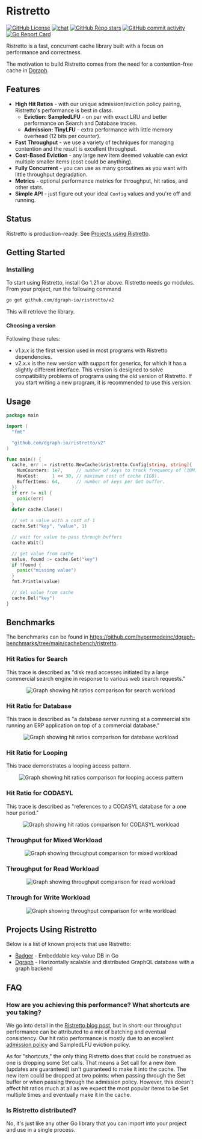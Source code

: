 # Ristretto

[![GitHub License](https://img.shields.io/github/license/hypermodeinc/ristretto)](https://github.com/hypermodeinc/ristretto?tab=Apache-2.0-1-ov-file#readme)
[![chat](https://img.shields.io/discord/1267579648657850441)](https://discord.hypermode.com)
[![GitHub Repo stars](https://img.shields.io/github/stars/hypermodeinc/ristretto)](https://github.com/hypermodeinc/ristretto/stargazers)
[![GitHub commit activity](https://img.shields.io/github/commit-activity/m/hypermodeinc/ristretto)](https://github.com/hypermodeinc/ristretto/commits/main/)
[![Go Report Card](https://img.shields.io/badge/go%20report-A%2B-brightgreen)](https://goreportcard.com/report/github.com/dgraph-io/ristretto)

Ristretto is a fast, concurrent cache library built with a focus on performance and correctness.

The motivation to build Ristretto comes from the need for a contention-free cache in [Dgraph][].

[Dgraph]: https://github.com/hypermodeinc/dgraph

## Features

- **High Hit Ratios** - with our unique admission/eviction policy pairing, Ristretto's performance
  is best in class.
  - **Eviction: SampledLFU** - on par with exact LRU and better performance on Search and Database
    traces.
  - **Admission: TinyLFU** - extra performance with little memory overhead (12 bits per counter).
- **Fast Throughput** - we use a variety of techniques for managing contention and the result is
  excellent throughput.
- **Cost-Based Eviction** - any large new item deemed valuable can evict multiple smaller items
  (cost could be anything).
- **Fully Concurrent** - you can use as many goroutines as you want with little throughput
  degradation.
- **Metrics** - optional performance metrics for throughput, hit ratios, and other stats.
- **Simple API** - just figure out your ideal `Config` values and you're off and running.

## Status

Ristretto is production-ready. See [Projects using Ristretto](#projects-using-ristretto).

## Getting Started

### Installing

To start using Ristretto, install Go 1.21 or above. Ristretto needs go modules. From your project,
run the following command

```sh
go get github.com/dgraph-io/ristretto/v2
```

This will retrieve the library.

#### Choosing a version

Following these rules:

- v1.x.x is the first version used in most programs with Ristretto dependencies.
- v2.x.x is the new version with support for generics, for which it has a slightly different
  interface. This version is designed to solve compatibility problems of programs using the old
  version of Ristretto. If you start writing a new program, it is recommended to use this version.

## Usage

```go
package main

import (
  "fmt"

  "github.com/dgraph-io/ristretto/v2"
)

func main() {
  cache, err := ristretto.NewCache(&ristretto.Config[string, string]{
    NumCounters: 1e7,     // number of keys to track frequency of (10M).
    MaxCost:     1 << 30, // maximum cost of cache (1GB).
    BufferItems: 64,      // number of keys per Get buffer.
  })
  if err != nil {
    panic(err)
  }
  defer cache.Close()

  // set a value with a cost of 1
  cache.Set("key", "value", 1)

  // wait for value to pass through buffers
  cache.Wait()

  // get value from cache
  value, found := cache.Get("key")
  if !found {
    panic("missing value")
  }
  fmt.Println(value)

  // del value from cache
  cache.Del("key")
}
```

## Benchmarks

The benchmarks can be found in
https://github.com/hypermodeinc/dgraph-benchmarks/tree/main/cachebench/ristretto.

### Hit Ratios for Search

This trace is described as "disk read accesses initiated by a large commercial search engine in
response to various web search requests."

<p align="center">
  <img src="https://raw.githubusercontent.com/hypermodeinc/ristretto/main/benchmarks/Hit%20Ratios%20-%20Search%20(ARC-S3).svg"
  alt="Graph showing hit ratios comparison for search workload">
</p>

### Hit Ratio for Database

This trace is described as "a database server running at a commercial site running an ERP
application on top of a commercial database."

<p align="center">
  <img src="https://raw.githubusercontent.com/hypermodeinc/ristretto/main/benchmarks/Hit%20Ratios%20-%20Database%20(ARC-DS1).svg"
  alt="Graph showing hit ratios comparison for database workload">
</p>

### Hit Ratio for Looping

This trace demonstrates a looping access pattern.

<p align="center">
  <img src="https://raw.githubusercontent.com/hypermodeinc/ristretto/main/benchmarks/Hit%20Ratios%20-%20Glimpse%20(LIRS-GLI).svg"
  alt="Graph showing hit ratios comparison for looping access pattern">
</p>

### Hit Ratio for CODASYL

This trace is described as "references to a CODASYL database for a one hour period."

<p align="center">
  <img src="https://raw.githubusercontent.com/hypermodeinc/ristretto/main/benchmarks/Hit%20Ratios%20-%20CODASYL%20(ARC-OLTP).svg"
  alt="Graph showing hit ratios comparison for CODASYL workload">
</p>

### Throughput for Mixed Workload

<p align="center">
  <img src="https://raw.githubusercontent.com/hypermodeinc/ristretto/main/benchmarks/Throughput%20-%20Mixed.svg"
  alt="Graph showing throughput comparison for mixed workload">
</p>

### Throughput for Read Workload

<p align="center">
  <img src="https://raw.githubusercontent.com/hypermodeinc/ristretto/main/benchmarks/Throughput%20-%20Read%20(Zipfian).svg"
  alt="Graph showing throughput comparison for read workload">
</p>

### Through for Write Workload

<p align="center">
  <img src="https://raw.githubusercontent.com/hypermodeinc/ristretto/main/benchmarks/Throughput%20-%20Write%20(Zipfian).svg"
  alt="Graph showing throughput comparison for write workload">
</p>

## Projects Using Ristretto

Below is a list of known projects that use Ristretto:

- [Badger](https://github.com/hypermodeinc/badger) - Embeddable key-value DB in Go
- [Dgraph](https://github.com/hypermodeinc/dgraph) - Horizontally scalable and distributed GraphQL
  database with a graph backend

## FAQ

### How are you achieving this performance? What shortcuts are you taking?

We go into detail in the
[Ristretto blog post](https://hypermode.com/blog/introducing-ristretto-high-perf-go-cache/), but in
short: our throughput performance can be attributed to a mix of batching and eventual consistency.
Our hit ratio performance is mostly due to an excellent
[admission policy](https://arxiv.org/abs/1512.00727) and SampledLFU eviction policy.

As for "shortcuts," the only thing Ristretto does that could be construed as one is dropping some
Set calls. That means a Set call for a new item (updates are guaranteed) isn't guaranteed to make it
into the cache. The new item could be dropped at two points: when passing through the Set buffer or
when passing through the admission policy. However, this doesn't affect hit ratios much at all as we
expect the most popular items to be Set multiple times and eventually make it in the cache.

### Is Ristretto distributed?

No, it's just like any other Go library that you can import into your project and use in a single
process.
